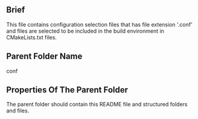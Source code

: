## Brief
This file contains configuration selection files that has file extension '.conf' and files are selected to be included in the build environment in CMakeLists.txt files.

## Parent Folder Name
conf

## Properties Of The Parent Folder 
The parent folder should contain this README file and structured folders and files.
